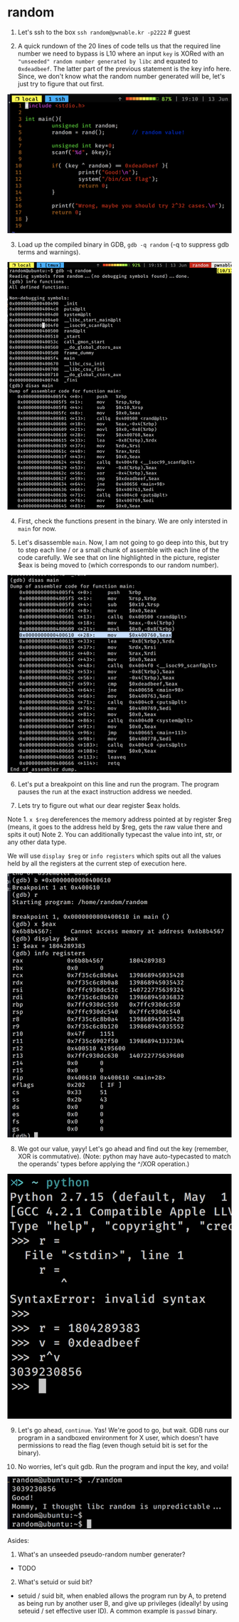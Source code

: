 random
======

1. Let's ssh to the box `ssh random@pwnable.kr -p2222` # guest

2. A quick rundown of the 20 lines of code tells us that the required line number we need to bypass is L10 where an input `key` is XORed with an `"unseeded" random number generated by libc` and equated to `0xdeadbeef`. The latter part of the previous statement is the key info here. Since, we don't know what the random number generated will be, let's just try to figure that out first.

![screeny](random.c.png)

3. Load up the compiled binary in GDB, `gdb -q random` (-q to suppress gdb terms and warnings).

![screeny](gdb-q.png)

4. First, check the functions present in the binary. We are only intersted in `main` for now.

5. Let's disassemble `main`. Now, I am not going to go deep into this, but try to step each line / or a small chunk of assemble with each line of the code carefully. We see that on line highlighted in the picture, register $eax is being moved to  (which corresponds to our random number). 

![screeny](dis.png)

6. Let's put a breakpoint on this line and run the program. The program pauses the run at the exact instruction address we needed. 

7. Lets try to figure out what our dear register $eax holds. 

Note 1. `x $reg` dereferences the memory address pointed at by register $reg (means, it goes to the address held by $reg, gets the raw value there and spits it out)
Note 2. You can additionally typecast the value into int, str, or any other data type.

We will use `display $reg` or `info registers` which spits out all the values held by all the registers at the current step of execution here. 

![screeny](display.png)

8. We got our value, yayy! Let's go ahead and find out the key (remember, XOR is commutative). (Note: python may have auto-typecasted to match the operands' types before applying the ^/XOR operation.)

![screeny](get_key.png)

9. Let's go ahead, `continue`. Yas! We're good to go, but wait. GDB runs our program in a sandboxed environment for X user, which doesn't have permissions to read the flag (even though setuid bit is set for the binary).

10. No worries, let's quit gdb. Run the program and input the key, and voila! 

![screeny](voila.png)


Asides:

1. What's an unseeded pseudo-random number generater?
- TODO

2. What's setuid or suid bit?
- setuid / suid bit, when enabled allows the program run by A, to pretend as being run by another user B, and give up privileges (ideally! by using seteuid / set effective user ID). A common example is `passwd` binary. 